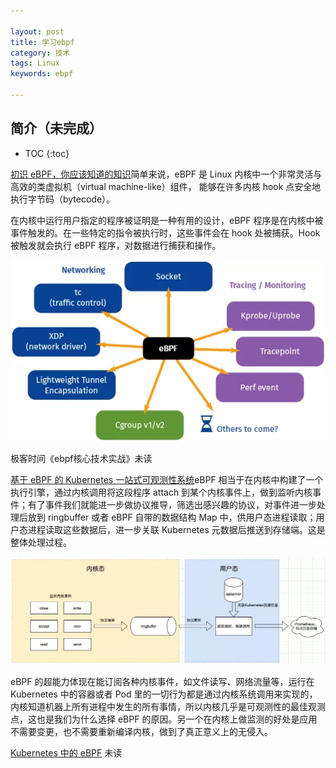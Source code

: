 ```yaml
---

layout: post
title: 学习ebpf
category: 技术
tags: Linux
keywords: ebpf

---
```


## 简介（未完成）

* TOC
{:toc}

[初识 eBPF，你应该知道的知识](https://mp.weixin.qq.com/s/Gd4kV0hnLE_yBWm_MmMEUQ)简单来说，eBPF 是 Linux 内核中一个非常灵活与高效的类虚拟机（virtual machine-like）组件， 能够在许多内核 hook 点安全地执行字节码（bytecode）。

在内核中运行用户指定的程序被证明是一种有用的设计，eBPF 程序是在内核中被事件触发的。在一些特定的指令被执行时，这些事件会在 hook 处被捕获。Hook 被触发就会执行 eBPF 程序，对数据进行捕获和操作。

![](/public/upload/linux/ebpf_overview.png)


极客时间《ebpf核心技术实战》未读


[基于 eBPF 的 Kubernetes 一站式可观测性系统](https://mp.weixin.qq.com/s/npQg0lOjFVrIpEtu90ycZQ)eBPF 相当于在内核中构建了一个执行引擎，通过内核调用将这段程序 attach 到某个内核事件上，做到监听内核事件；有了事件我们就能进一步做协议推导，筛选出感兴趣的协议，对事件进一步处理后放到 ringbuffer 或者 eBPF 自带的数据结构 Map 中，供用户态进程读取；用户态进程读取这些数据后，进一步关联 Kubernetes 元数据后推送到存储端。这是整体处理过程。

![](/public/upload/linux/ebpf_k8s.png)

eBPF 的超能力体现在能订阅各种内核事件，如文件读写、网络流量等，运行在 Kubernetes 中的容器或者 Pod 里的一切行为都是通过内核系统调用来实现的，内核知道机器上所有进程中发生的所有事情，所以内核几乎是可观测性的最佳观测点，这也是我们为什么选择 eBPF 的原因。另一个在内核上做监测的好处是应用不需要变更，也不需要重新编译内核，做到了真正意义上的无侵入。

[Kubernetes 中的 eBPF](https://mp.weixin.qq.com/s/l3_pFwR_HB2FStO705d1DA) 未读

